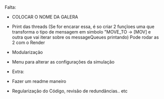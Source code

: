 
Falta:
- COLOCAR O NOME DA GALERA
- Print das threads (Se for encarar essa, é so criar 2 funçĩoes uma que transforma o tipo de mensagem em simbolo "MOVE_TO -> [MOV] e outra que vai iterar sobre os messageQueues printando) Pode rodar as 2 com o Render
- Modularização
- Menu para alterar as configurações da simulação

- Extra:
- Fazer um readme maneiro
- Regularização do Código, revisão de redundâncias.. etc

